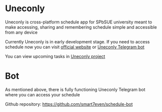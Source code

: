 # Uneconly

Uneconly is cross-platform schedule app for SPbSUE university meant to make accessing, sharing and remembering schedule simple and accessible from any device

Currently Uneconly is in early development stage. If you need to access schedule now you can visit [official website](https://rasp.unecon.ru) or [Uneconly Telegram bot](https://t.me/schedule_unecon_bot)

You can view upcoming tasks in [Uneconly project](https://github.com/users/smart7even/projects/2)

# Bot

As mentioned above, there is fully functioning Uneconly Telegram bot where you can access your schedule

Github repository: https://github.com/smart7even/schedule-bot
